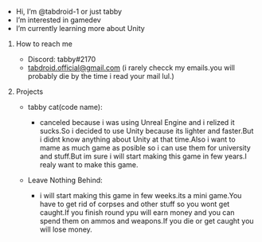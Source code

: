 - Hi, I’m @tabdroid-1 or just tabby
- I’m interested in gamedev
- I’m currently learning more about Unity
1. How to reach me
   - Discord: tabby#2170
   - tabdroid.official@gmail.com (i rarely checck my emails.you will probably die by the time i read your mail lul.)

2. Projects
   - tabby cat(code name): 
       - canceled because i was using Unreal Engine and i relized it sucks.So i decided to use Unity because its lighter and faster.But i didnt know anything about Unity at that time.Also i want to mame as much game as posible so i can use them for university and stuff.But im sure i will start making this game in few years.I realy want to make this game.

   - Leave Nothing Behind: 
       - i will start making this game in few weeks.its a mini game.You have to get rid of corpses and other stuff so you wont get caught.If you finish round ypu will earn money and you can spend them on ammos and weapons.If you die or get caught you will lose money.
  
